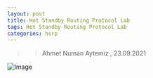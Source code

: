 ```yaml
---
layout: post
title: Hot Standby Routing Protocol Lab
tags: Hot Standby Routing Protocol Lab
categories: hsrp
---
```


>> Ahmet Numan Aytemiz , 23.09.2021

![Image](images/hsrp_lab.png)
